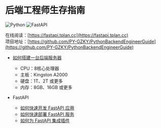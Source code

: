 # 后端工程师生存指南

![Python](https://img.shields.io/badge/Python-3.9+-blue)
![FastAPI](https://img.shields.io/badge/FastAPI-latest-green)

在线阅读：[https://fastapi.tplan.cc](https://fastapi.tplan.cc)   
项目地址：[https://github.com/PY-GZKY/PythonBackendEngineerGuide](https://github.com/PY-GZKY/PythonBackendEngineerGuide)

* [如何搭建一台后端服务器](how-to-configure-server.md)
    * CPU：8核心处理器
    * 主板：Kingston A2000
    * 硬盘：1T、2T 或更多
    * 内存：8GB、16GB 或更多

* FastAPI
    * [如何快速开发 FastAPI 应用](how-to-quickly-develop-fastapi-application.md)
    * [如何快速部署 FastAPI 服务](how-to-deploy-fastapi-services.md)
    * [如何为 FastAPI 集成插件](how-to-integrate-plugins.md)

